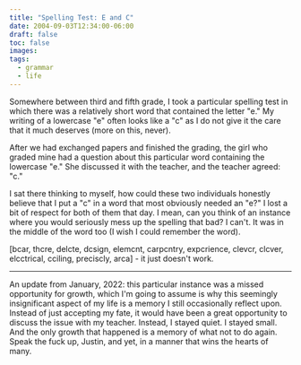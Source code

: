 ```yaml
---
title: "Spelling Test: E and C"
date: 2004-09-03T12:34:00-06:00
draft: false
toc: false
images:
tags: 
  - grammar
  - life
---
```


Somewhere between third and fifth grade, I took a particular spelling test in which there was a relatively short word that contained the letter "e." My writing of a lowercase "e" often looks like a "c" as I do not give it the care that it much deserves (more on this, never).

After we had exchanged papers and finished the grading, the girl who graded mine had a question about this particular word containing the lowercase "e." She discussed it with the teacher, and the teacher agreed: "c."

I sat there thinking to myself, how could these two individuals honestly believe that I put a "c" in a word that most obviously needed an "e?" I lost a bit of respect for both of them that day. I mean, can you think of an instance where you would seriously mess up the spelling that bad? I can't. It was in the middle of the word too (I wish I could remember the word).

[bcar, thcre, delcte, dcsign, elemcnt, carpcntry, expcrience, clevcr, clcver, elcctrical, cciling, preciscly, arca] - it just doesn't work.

---

An update from January, 2022: this particular instance was a missed opportunity for growth, which I'm going to assume is why this seemingly insignificant aspect of my life is a memory I still occasionally reflect upon. Instead of just accepting my fate, it would have been a great opportunity to discuss the issue with my teacher. Instead, I stayed quiet. I stayed small. And the only growth that happened is a memory of what not to do again. Speak the fuck up, Justin, and yet, in a manner that wins the hearts of many.